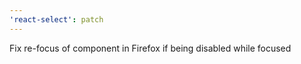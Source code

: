 ```yaml
---
'react-select': patch
---
```


Fix re-focus of component in Firefox if being disabled while focused
